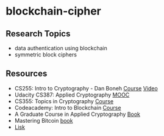 # blockchain-cipher


## Research Topics

* data authentication using blockchain
* symmetric block ciphers



## Resources

* CS255: Intro to Cryptography - Dan Boneh [Course](https://crypto.stanford.edu/~dabo/cs255/) [Video](https://crypto.stanford.edu/~dabo/courses/OnlineCrypto/)
* Udacity CS387: Applied Cryptography [MOOC](https://classroom.udacity.com/courses/cs387)
* CS355: Topics in Cryptography [Course](https://crypto.stanford.edu/cs355/18sp/)
* Codeacademy: Intro to Blockchain [Course](https://www.codecademy.com/learn/introduction-to-blockchain)
* A Graduate Course in Applied Cryptography [Book](https://toc.cryptobook.us)
* Mastering Bitcoin [book](https://github.com/bitcoinbook/bitcoinbook)
* [Lisk](https://lisk.io/)

